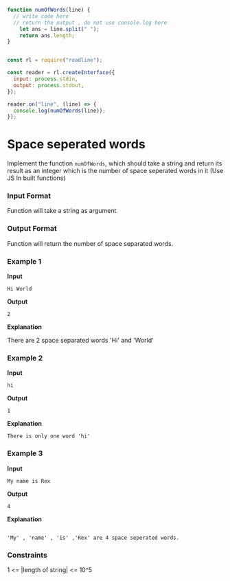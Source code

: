 ```js
function numOfWords(line) {
  // write code here
  // return the output , do not use console.log here
	let ans = line.split(" ");
	return ans.length;
}


const rl = require("readline");

const reader = rl.createInterface({
  input: process.stdin,
  output: process.stdout,
});

reader.on("line", (line) => {
  console.log(numOfWords(line));
});

```

# Space seperated words

Implement the function `numOfWords`, which should take a string and return its result as an integer which is the number of space seperated words in it (Use JS In built functions)

### Input Format

Function will take a string as argument

### Output Format

Function will return the number of space separated words.

### Example 1

**Input**

```
Hi World

```

**Output**

```
2
```

**Explanation**

There are 2 space separated words 'Hi' and 'World'

### Example 2

**Input**

```
hi
```

**Output**

```
1

```

**Explanation**

```
There is only one word 'hi' 

```

### Example 3

**Input**

```
My name is Rex
```

**Output**

```
4

```

**Explanation**

```

'My' , 'name' , 'is' ,'Rex' are 4 space seperated words.

```

### Constraints

1 <= |length of string| <= 10^5


